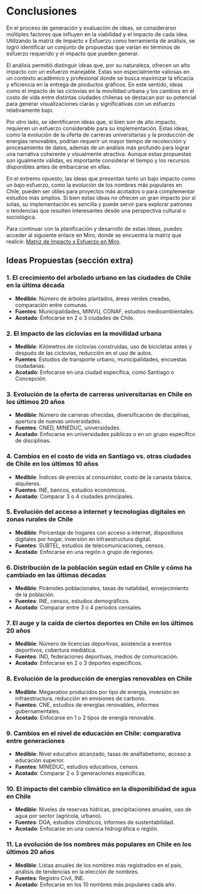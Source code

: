# Conclusiones

En el proceso de generación y evaluación de ideas, se consideraron múltiples factores que influyen en la viabilidad y el impacto de cada idea. Utilizando la matriz de Impacto x Esfuerzo como herramienta de análisis, se logró identificar un conjunto de propuestas que varían en términos de esfuerzo requerido y el impacto que pueden generar.


El análisis permitió distinguir ideas que, por su naturaleza, ofrecen un alto impacto con un esfuerzo manejable. Estas son especialmente valiosas en un contexto académico y profesional donde se busca maximizar la eficacia y eficiencia en la entrega de productos gráficos. En este sentido, ideas como el impacto de las ciclovías en la movilidad urbana y los cambios en el costo de vida entre distintas ciudades chilenas se destacan por su potencial para generar visualizaciones claras y significativas con un esfuerzo relativamente bajo. 

Por otro lado, se identificaron ideas que, si bien son de alto impacto, requieren un esfuerzo considerable para su implementación. Estas ideas, como la evolución de la oferta de carreras universitarias y la producción de energías renovables, podrían requerir un mayor tiempo de recolección y procesamiento de datos, además de un análisis más profundo para lograr una narrativa coherente y visualmente atractiva. Aunque estas propuestas son igualmente válidas, es importante considerar el tiempo y los recursos disponibles antes de embarcarse en ellas.

En el extremo opuesto, las ideas que presentan tanto un bajo impacto como un bajo esfuerzo, como la evolución de los nombres más populares en Chile, pueden ser útiles para proyectos más acotados o para complementar estudios más amplios. Si bien estas ideas no ofrecen un gran impacto por sí solas, su implementación es sencilla y puede servir para explorar patrones o tendencias que resulten interesantes desde una perspectiva cultural o sociológica.



Para continuar con la planificación y desarrollo de estas ideas, puedes acceder al siguiente enlace en Miro, donde se encuentra la matriz que realicé: [Matriz de Impacto x Esfuerzo en Miro](https://miro.com/app/board/uXjVKmhaLcw=/?share_link_id=14965753925).


## Ideas Propuestas (sección extra)

### 1. El crecimiento del arbolado urbano en las ciudades de Chile en la última década
- **Medible**: Número de árboles plantados, áreas verdes creadas, comparación entre comunas.
- **Fuentes**: Municipalidades, MINVU, CONAF, estudios medioambientales.
- **Acotado**: Enfocarse en 2 o 3 ciudades de Chile.

### 2. El impacto de las ciclovías en la movilidad urbana
- **Medible**: Kilómetros de ciclovías construidas, uso de bicicletas antes y después de las ciclovías, reducción en el uso de autos.
- **Fuentes**: Estudios de transporte urbano, municipalidades, encuestas ciudadanas.
- **Acotado**: Enfocarse en una ciudad específica, como Santiago o Concepción.

### 3. Evolución de la oferta de carreras universitarias en Chile en los últimos 20 años
- **Medible**: Número de carreras ofrecidas, diversificación de disciplinas, apertura de nuevas universidades.
- **Fuentes**: CNED, MINEDUC, universidades.
- **Acotado**: Enfocarse en universidades públicas o en un grupo específico de disciplinas.

### 4. Cambios en el costo de vida en Santiago vs. otras ciudades de Chile en los últimos 10 años
- **Medible**: Índices de precios al consumidor, costo de la canasta básica, alquileres.
- **Fuentes**: INE, bancos, estudios económicos.
- **Acotado**: Comparar 3 o 4 ciudades principales.

### 5. Evolución del acceso a internet y tecnologías digitales en zonas rurales de Chile
- **Medible**: Porcentaje de hogares con acceso a internet, dispositivos digitales por hogar, inversión en infraestructura digital.
- **Fuentes**: SUBTEL, estudios de telecomunicaciones, censos.
- **Acotado**: Enfocarse en una región o grupo de regiones.

### 6. Distribución de la población según edad en Chile y cómo ha cambiado en las últimas décadas
- **Medible**: Pirámides poblacionales, tasas de natalidad, envejecimiento de la población.
- **Fuentes**: INE, censos, estudios demográficos.
- **Acotado**: Comparar entre 3 o 4 períodos censales.

### 7. El auge y la caída de ciertos deportes en Chile en los últimos 20 años
- **Medible**: Número de licencias deportivas, asistencia a eventos deportivos, cobertura mediática.
- **Fuentes**: IND, federaciones deportivas, medios de comunicación.
- **Acotado**: Enfocarse en 2 o 3 deportes específicos.

### 8. Evolución de la producción de energías renovables en Chile
- **Medible**: Megavatios producidos por tipo de energía, inversión en infraestructura, reducción en emisiones de carbono.
- **Fuentes**: CNE, estudios de energías renovables, informes gubernamentales.
- **Acotado**: Enfocarse en 1 o 2 tipos de energía renovable.

### 9. Cambios en el nivel de educación en Chile: comparativa entre generaciones
- **Medible**: Nivel educativo alcanzado, tasas de analfabetismo, acceso a educación superior.
- **Fuentes**: MINEDUC, estudios educativos, censos.
- **Acotado**: Comparar 2 o 3 generaciones específicas.

### 10. El impacto del cambio climático en la disponibilidad de agua en Chile
- **Medible**: Niveles de reservas hídricas, precipitaciones anuales, uso de agua por sector (agrícola, urbano).
- **Fuentes**: DGA, estudios climáticos, informes de sustentabilidad.
- **Acotado**: Enfocarse en una cuenca hidrográfica o región.

### 11. La evolución de los nombres más populares en Chile en los últimos 20 años
- **Medible**: Listas anuales de los nombres más registrados en el país, análisis de tendencias en la elección de nombres.
- **Fuentes**: Registro Civil, INE.
- **Acotado**: Enfocarse en los 10 nombres más populares cada año.

